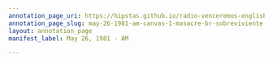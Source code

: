 ```yaml
---
annotation_page_uri: https://hipstas.github.io/radio-venceremos-english/annotations/may-26-1981-am-canvas-1-masacre-br-sobreviviente.json
annotation_page_slug: may-26-1981-am-canvas-1-masacre-br-sobreviviente
layout: annotation_page
manifest_label: May 26, 1981 - AM

---
```

